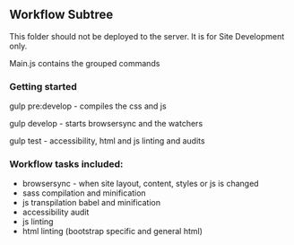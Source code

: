 ## Workflow Subtree

This folder should not be deployed to the server. It is for Site Development only. 

Main.js contains the grouped commands

### Getting started

gulp pre:develop   - compiles the css and js

gulp develop  - starts browsersync and the watchers

gulp test - accessibility, html and js linting and audits


### Workflow tasks included:

- browsersync - when site layout, content, styles or js is changed
- sass compilation and minification
- js transpilation babel and minification
- accessibility audit
- js linting
- html linting (bootstrap specific and general html)



